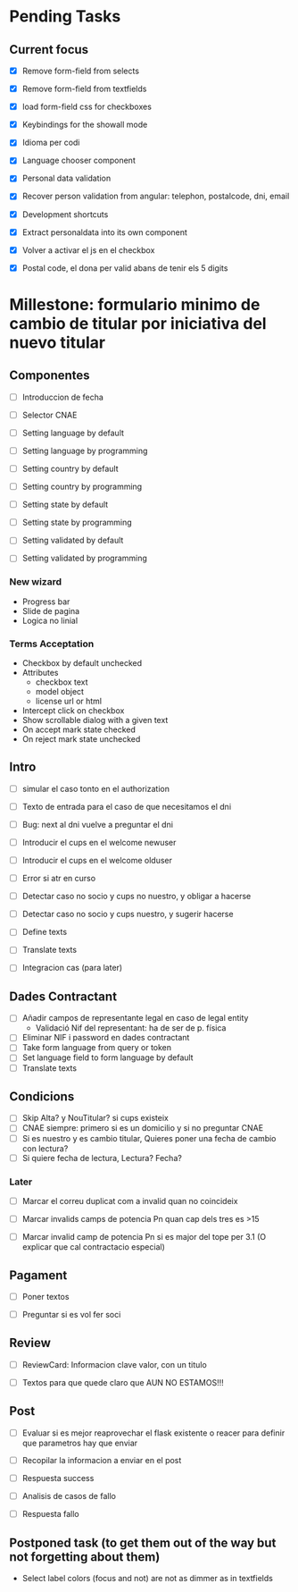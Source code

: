 # Pending Tasks


## Current focus

- [x] Remove form-field from selects
- [x] Remove form-field from textfields
- [x] load form-field css for checkboxes
- [x] Keybindings for the showall mode
- [x] Idioma per codi
- [x] Language chooser component
- [x] Personal data validation
- [x] Recover person validation from angular: telephon, postalcode, dni, email
- [x] Development shortcuts
- [x] Extract personaldata into its own component
- [X] Volver a activar el js en el checkbox
- [X] Postal code, el dona per valid abans de tenir els 5 digits


# Millestone: formulario minimo de cambio de titular por iniciativa del nuevo titular

## Componentes

- [ ] Introduccion de fecha
- [ ] Selector CNAE
- [ ] Setting language by default
- [ ] Setting language by programming
- [ ] Setting country by default
- [ ] Setting country by programming
- [ ] Setting state by default
- [ ] Setting state by programming
- [ ] Setting validated by default
- [ ] Setting validated by programming


### New wizard

- Progress bar
- Slide de pagina
- Logica no linial

### Terms Acceptation

- Checkbox by default unchecked
- Attributes
	- checkbox text
	- model object
	- license url or html
- Intercept click on checkbox
- Show scrollable dialog with a given text
- On accept mark state checked
- On reject mark state unchecked


## Intro

- [ ] simular el caso tonto en el authorization
- [ ] Texto de entrada para el caso de que necesitamos el dni
- [ ] Bug: next al dni vuelve a preguntar el dni

- [ ] Introducir el cups en el welcome newuser
- [ ] Introducir el cups en el welcome olduser
- [ ] Error si atr en curso

- [ ] Detectar caso no socio y cups no nuestro, y obligar a hacerse
- [ ] Detectar caso no socio y cups nuestro, y sugerir hacerse

- [ ] Define texts
- [ ] Translate texts

- [ ] Integracion cas (para later)

## Dades Contractant


- [ ] Añadir campos de representante legal en caso de legal entity
    - Validació Nif del representant: ha de ser de p. física
- [ ] Eliminar NIF i password en dades contractant
- [ ] Take form language from query or token
- [ ] Set language field to form language by default
- [ ] Translate texts

## Condicions

- [ ] Skip Alta? y NouTitular? si cups existeix
- [ ] CNAE siempre: primero si es un domicilio y si no preguntar CNAE
- [ ] Si es nuestro y es cambio titular, Quieres poner una fecha de cambio con lectura?
- [ ] Si quiere fecha de lectura, Lectura? Fecha?

### Later

- [ ] Marcar el correu duplicat com a invalid quan no coincideix
- [ ] Marcar invalids camps de potencia Pn quan cap dels tres es >15
- [ ] Marcar invalid camp de potencia Pn si es major del tope per 3.1 (O explicar que cal contractacio especial)


## Pagament

- [ ] Poner textos
- [ ] Preguntar si es vol fer soci


## Review

- [ ] ReviewCard: Informacion clave valor, con un titulo
- [ ] Textos para que quede claro que AUN NO ESTAMOS!!!


## Post

- [ ] Evaluar si es mejor reaprovechar el flask existente o reacer para definir que parametros hay que enviar
- [ ] Recopilar la informacion a enviar en el post
- [ ] Respuesta success
- [ ] Analisis de casos de fallo
- [ ] Respuesta fallo



## Postponed task (to get them out of the way but not forgetting about them)


- Select label colors (focus and not) are not as dimmer as in textfields




